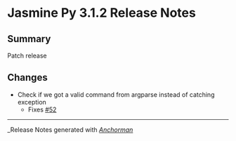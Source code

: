 # Jasmine Py 3.1.2 Release Notes

## Summary

Patch release

## Changes

* Check if we got a valid command from argparse instead of catching exception
  - Fixes [#52](https://github.com/jasmine/jasmine-py/issues/52)


------

_Release Notes generated with _[Anchorman](http://github.com/infews/anchorman)_
